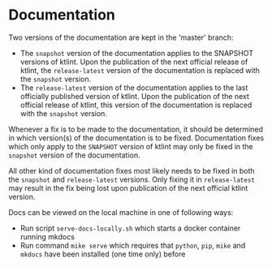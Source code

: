 # Documentation

Two versions of the documentation are kept in the 'master' branch:

* The `snapshot` version of the documentation applies to the SNAPSHOT versions of ktlint. Upon the publication of the next official release of ktlint, the `release-latest` version of the documentation is replaced with the `snapshot` version. 
* The `release-latest` version of the documentation applies to the last officially published version of ktlint. Upon the publication of the next official release of ktlint, this version of the documentation is replaced with the `snapshot` version.

Whenever a fix is to be made to the documentation, it should be determined in which version(s) of the documentation is to be fixed. Documentation fixes which only apply to the `SNAPSHOT` version of ktlint may only be fixed in the `snapshot` version of the documentation.

All other kind of documentation fixes most likely needs to be fixed in both the `snapshot` and `release-latest` versions. Only fixing it in `release-latest` may result in the fix being lost upon publication of the next official ktlint version.


Docs can be viewed on the local machine in one of following ways:
* Run script `serve-docs-locally.sh` which starts a docker container running mkdocs
* Run command `mike serve` which requires that `python`, `pip`, `mike` and `mkdocs` have been installed (one time only) before 
